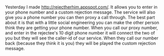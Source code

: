 Yesterday I made <http://rejectherhim.appspot.com/>. It allows you to enter in your phone number and a custom rejection message. The service will also give you a phone number you can then proxy a call through. The best part about it is that with a little social engineering you can make the other person think they are getting your phone number. When you call our proxy number, and enter in the rejectee's 10 digit phone number it will connect the two of you but they will see the caller-id of our service. When they call our number back (because they think it is you) they will be played the custom rejection message.

